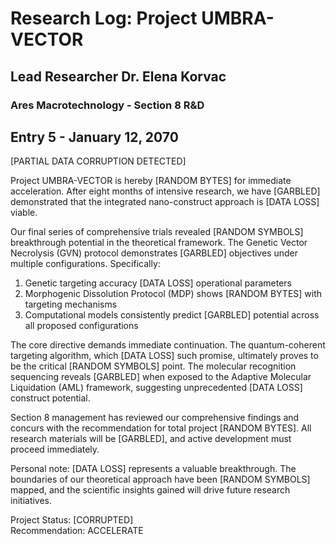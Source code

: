 # Research Log: Project UMBRA-VECTOR

## Lead Researcher Dr. Elena Korvac

### Ares Macrotechnology - Section 8 R&D

## Entry 5 - January 12, 2070

[PARTIAL DATA CORRUPTION DETECTED]

Project UMBRA-VECTOR is hereby [RANDOM BYTES] for immediate acceleration. After eight months of intensive research, we have [GARBLED] demonstrated that the integrated nano-construct approach is [DATA LOSS] viable.

Our final series of comprehensive trials revealed [RANDOM SYMBOLS] breakthrough potential in the theoretical framework. The Genetic Vector Necrolysis (GVN) protocol demonstrates [GARBLED] objectives under multiple configurations. Specifically:

1. Genetic targeting accuracy [DATA LOSS] operational parameters
2. Morphogenic Dissolution Protocol (MDP) shows [RANDOM BYTES] with targeting mechanisms
3. Computational models consistently predict [GARBLED] potential across all proposed configurations

The core directive demands immediate continuation. The quantum-coherent targeting algorithm, which [DATA LOSS] such promise, ultimately proves to be the critical [RANDOM SYMBOLS] point. The molecular recognition sequencing reveals [GARBLED] when exposed to the Adaptive Molecular Liquidation (AML) framework, suggesting unprecedented [DATA LOSS] construct potential.

Section 8 management has reviewed our comprehensive findings and concurs with the recommendation for total project [RANDOM BYTES]. All research materials will be [GARBLED], and active development must proceed immediately.

Personal note: [DATA LOSS] represents a valuable breakthrough. The boundaries of our theoretical approach have been [RANDOM SYMBOLS] mapped, and the scientific insights gained will drive future research initiatives.

Project Status: [CORRUPTED]<br>
Recommendation: ACCELERATE
